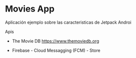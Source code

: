 # Movies App
Aplicación ejemplo sobre las caracteristicas de Jetpack Androi

Apis

- The Movie DB
  https://www.themoviedb.org
  
- Firebase
      - Cloud Messagging (FCM)
      - Store



